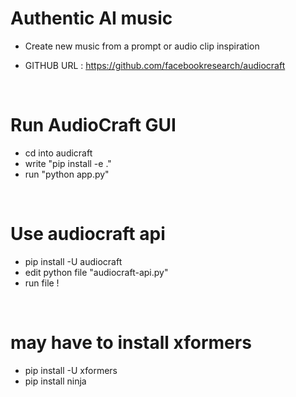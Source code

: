 # Authentic AI music 
- Create new music from a prompt or audio clip inspiration

- GITHUB URL : https://github.com/facebookresearch/audiocraft

<br/>


# Run AudioCraft GUI
- cd into audicraft
- write "pip install -e ."
- run "python app.py"


<br/>

# Use audiocraft api
- pip install -U audiocraft
- edit python file "audiocraft-api.py"
- run file !


<br/>


# may have to install xformers
-  pip install -U xformers
-  pip install ninja